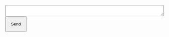 <script type="application/rackdown">
#lang racket/base
(require "project/vcomps.rkt") ; "project" is a symbolic link that points to where the project lives.
(provide layout)
(define layout (λ (kids) (page "Send a message" kids)))
</script>
<form action="/send" method="post">
  <textarea style="width: 100%"></textarea>
  <button style="display: block; padding: 1rem" type="submit">Send</button>
</form>
